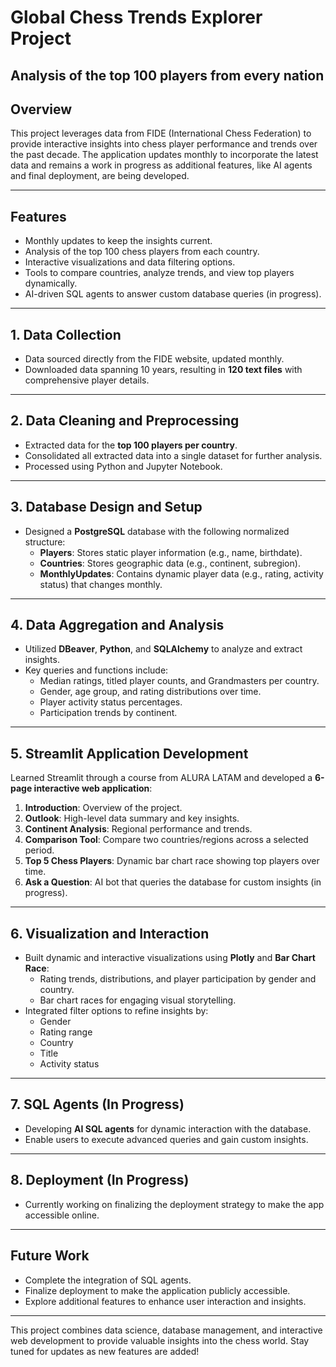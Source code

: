 # Global Chess Trends Explorer Project
## Analysis of the top 100 players from every nation

## Overview

This project leverages data from FIDE (International Chess Federation) to provide interactive insights into chess player performance and trends over the past decade. The application updates monthly to incorporate the latest data and remains a work in progress as additional features, like AI agents and final deployment, are being developed.

---

## Features

- Monthly updates to keep the insights current.
- Analysis of the top 100 chess players from each country.
- Interactive visualizations and data filtering options.
- Tools to compare countries, analyze trends, and view top players dynamically.
- AI-driven SQL agents to answer custom database queries (in progress).

---

## 1. Data Collection

- Data sourced directly from the FIDE website, updated monthly.
- Downloaded data spanning 10 years, resulting in **120 text files** with comprehensive player details.

---

## 2. Data Cleaning and Preprocessing

- Extracted data for the **top 100 players per country**.
- Consolidated all extracted data into a single dataset for further analysis.
- Processed using Python and Jupyter Notebook.

---

## 3. Database Design and Setup

- Designed a **PostgreSQL** database with the following normalized structure:
  - **Players**: Stores static player information (e.g., name, birthdate).
  - **Countries**: Stores geographic data (e.g., continent, subregion).
  - **MonthlyUpdates**: Contains dynamic player data (e.g., rating, activity status) that changes monthly.

---

## 4. Data Aggregation and Analysis

- Utilized **DBeaver**, **Python**, and **SQLAlchemy** to analyze and extract insights.
- Key queries and functions include:
  - Median ratings, titled player counts, and Grandmasters per country.
  - Gender, age group, and rating distributions over time.
  - Player activity status percentages.
  - Participation trends by continent.

---

## 5. Streamlit Application Development

Learned Streamlit through a course from ALURA LATAM and developed a **6-page interactive web application**:

1. **Introduction**: Overview of the project.
2. **Outlook**: High-level data summary and key insights.
3. **Continent Analysis**: Regional performance and trends.
4. **Comparison Tool**: Compare two countries/regions across a selected period.
5. **Top 5 Chess Players**: Dynamic bar chart race showing top players over time.
6. **Ask a Question**: AI bot that queries the database for custom insights (in progress).

---

## 6. Visualization and Interaction

- Built dynamic and interactive visualizations using **Plotly** and **Bar Chart Race**:
  - Rating trends, distributions, and player participation by gender and country.
  - Bar chart races for engaging visual storytelling.
- Integrated filter options to refine insights by:
  - Gender
  - Rating range
  - Country
  - Title
  - Activity status

---

## 7. SQL Agents (In Progress)

- Developing **AI SQL agents** for dynamic interaction with the database.
- Enable users to execute advanced queries and gain custom insights.

---

## 8. Deployment (In Progress)

- Currently working on finalizing the deployment strategy to make the app accessible online.

---

## Future Work

- Complete the integration of SQL agents.
- Finalize deployment to make the application publicly accessible.
- Explore additional features to enhance user interaction and insights.

---

This project combines data science, database management, and interactive web development to provide valuable insights into the chess world. Stay tuned for updates as new features are added!

